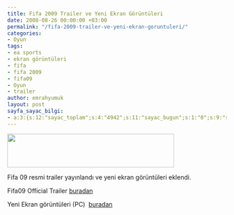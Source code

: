 ```yaml
---
title: Fifa 2009 Trailer ve Yeni Ekran Görüntüleri
date: 2008-08-26 00:00:00 +03:00
permalink: "/fifa-2009-trailer-ve-yeni-ekran-goruntuleri/"
categories:
- Oyun
tags:
- ea sports
- ekran görüntüleri
- fifa
- fifa 2009
- fifa09
- Oyun
- trailer
author: emrahyumuk
layout: post
sayfa_sayac_bilgi:
- a:3:{s:12:"sayac_toplam";s:4:"4942";s:11:"sayac_bugun";s:1:"0";s:9:"son_okuma";s:10:"1364921274";}
---
```


<img class="alignnone" title="fifa 09 trailer yeni ekran görüntüleri" src="http://img516.imageshack.us/img516/8558/fifa09logooc5.jpg" alt="" width="383" height="77" />

Fifa 09 resmi trailer yayınlandı ve yeni ekran görüntüleri eklendi.

Fifa09 Official Trailer <a href="http://www.gametrailers.com/player/usermovies/256529.html" target="_blank">buradan</a>

Yeni Ekran görüntüleri (PC)  <a href="http://www.gamikaze.pl/PC/Galerie/FIFA_Soccer_09_PC_Galeria_2.aspx" target="_blank">buradan</a>